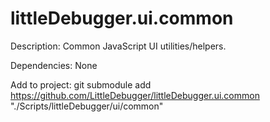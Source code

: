 # littleDebugger.ui.common

Description:
Common JavaScript UI utilities/helpers.

Dependencies:
None

Add to project:
git submodule add https://github.com/LittleDebugger/littleDebugger.ui.common "./Scripts/littleDebugger/ui/common"